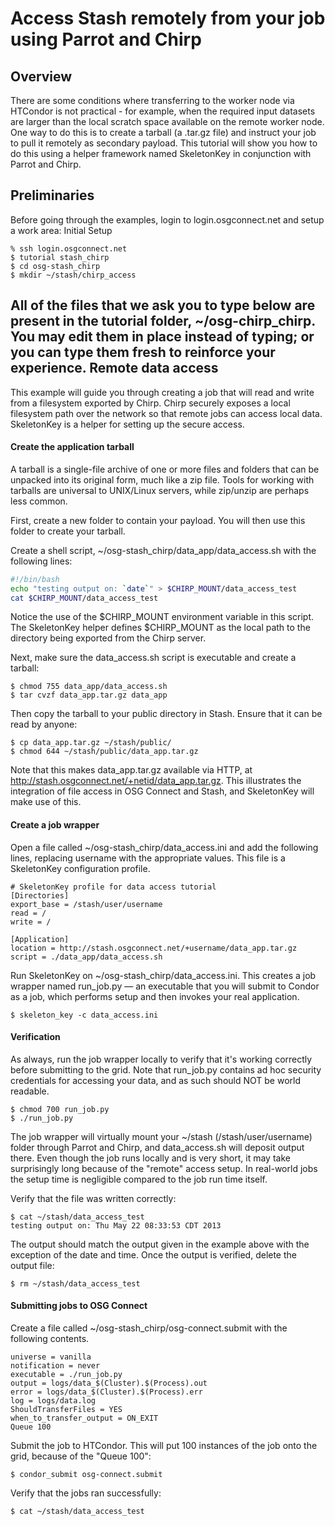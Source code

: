 Access Stash remotely from your job using Parrot and Chirp
==========================================================

Overview
--------

There are some conditions where transferring to the worker node via HTCondor is not practical - for example, when the required input datasets are larger than the local scratch space available on the remote worker node. One way to do this is to create a tarball (a .tar.gz file) and instruct your job to pull it remotely as secondary payload. This tutorial will show you how to do this using a helper framework named SkeletonKey in conjunction with Parrot and Chirp.

Preliminaries
-------------
Before going through the examples, login to login.osgconnect.net and setup a work area:
Initial Setup
```
% ssh login.osgconnect.net
$ tutorial stash_chirp
$ cd osg-stash_chirp
$ mkdir ~/stash/chirp_access
```
All of the files that we ask you to type below are present in the tutorial folder, ~/osg-chirp_chirp. You may edit them in place instead of typing; or you can type them fresh to reinforce your experience.
Remote data access
------------------
This example will guide you through creating a job that will read and write from a filesystem exported by Chirp. Chirp securely exposes a local filesystem path over the network so that remote jobs can access local data. SkeletonKey is a helper for setting up the secure access.
#### Create the application tarball

A tarball is a single-file archive of one or more files and folders that can be unpacked into its original form, much like a zip file. Tools for working with tarballs are universal to UNIX/Linux servers, while zip/unzip are perhaps less common.

First, create a new folder to contain your payload. You will then use this folder to create your tarball.

Create a shell script, ~/osg-stash_chirp/data_app/data_access.sh with the following lines:
```bash
#!/bin/bash
echo "testing output on: `date`" > $CHIRP_MOUNT/data_access_test
cat $CHIRP_MOUNT/data_access_test
```
Notice the use of the $CHIRP_MOUNT environment variable in this script. The SkeletonKey helper defines $CHIRP_MOUNT as the local path to the directory being exported from the Chirp server. 

Next, make sure the data_access.sh script is executable and create a tarball:
```
$ chmod 755 data_app/data_access.sh
$ tar cvzf data_app.tar.gz data_app
```
Then copy the tarball to your public directory in Stash. Ensure that it can be read by anyone:
```
$ cp data_app.tar.gz ~/stash/public/
$ chmod 644 ~/stash/public/data_app.tar.gz
```
 

Note that this makes data_app.tar.gz available via HTTP, at http://stash.osgconnect.net/+netid/data_app.tar.gz. This illustrates the integration of file access in OSG Connect and Stash, and SkeletonKey will make use of this.
#### Create a job wrapper

Open a file called ~/osg-stash_chirp/data_access.ini and add the following lines, replacing username with the appropriate values. This file is a SkeletonKey configuration profile.
```
# SkeletonKey profile for data access tutorial
[Directories]
export_base = /stash/user/username
read = /
write = /
 
[Application]
location = http://stash.osgconnect.net/+username/data_app.tar.gz
script = ./data_app/data_access.sh
```

Run SkeletonKey on ~/osg-stash_chirp/data_access.ini. This creates a job wrapper named run_job.py — an executable that you will submit to Condor as a job, which performs setup and then invokes your real application.
```
$ skeleton_key -c data_access.ini
```
#### Verification
As always, run the job wrapper locally to verify that it's working correctly before submitting to the grid. Note that run_job.py contains ad hoc security credentials for accessing your data, and as such should NOT be world readable.
```
$ chmod 700 run_job.py
$ ./run_job.py
```
The job wrapper will virtually mount your ~/stash (/stash/user/username) folder through Parrot and Chirp, and data_access.sh will deposit output there. Even though the job runs locally and is very short, it may take surprisingly long because of the "remote" access setup. In real-world jobs the setup time is negligible compared to the job run time itself.

Verify that the file was written correctly:
```
$ cat ~/stash/data_access_test
testing output on: Thu May 22 08:33:53 CDT 2013
```

The output should match the output given in the example above with the exception of the date and time. Once the output is verified, delete the output file:
```
$ rm ~/stash/data_access_test
```
#### Submitting jobs to OSG Connect

Create a file called ~/osg-stash_chirp/osg-connect.submit with the following contents.
```
universe = vanilla
notification = never
executable = ./run_job.py
output = logs/data_$(Cluster).$(Process).out
error = logs/data_$(Cluster).$(Process).err
log = logs/data.log
ShouldTransferFiles = YES
when_to_transfer_output = ON_EXIT
Queue 100
```

Submit the job to HTCondor. This will put 100 instances of the job onto the grid, because of the "Queue 100":
```
$ condor_submit osg-connect.submit
```
Verify that the jobs ran successfully:
```
$ cat ~/stash/data_access_test
```